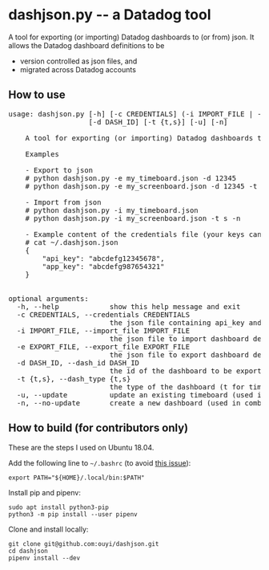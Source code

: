 # dashjson.py -- a Datadog tool

A tool for exporting (or importing) Datadog dashboards to (or from) json. It allows the Datadog dashboard definitions to be

- version controlled as json files, and
- migrated across Datadog accounts

## How to use

<pre>
usage: dashjson.py [-h] [-c CREDENTIALS] (-i IMPORT_FILE | -e EXPORT_FILE)
                   [-d DASH_ID] [-t {t,s}] [-u] [-n]

    A tool for exporting (or importing) Datadog dashboards to (or from) json files.

    Examples

    - Export to json
    # python dashjson.py -e my_timeboard.json -d 12345
    # python dashjson.py -e my_screenboard.json -d 12345 -t s

    - Import from json
    # python dashjson.py -i my_timeboard.json
    # python dashjson.py -i my_screenboard.json -t s -n

    - Example content of the credentials file (your keys can be found at https://app.datadoghq.com/account/settings#api)
    # cat ~/.dashjson.json
    {
        "api_key": "abcdefg12345678",
        "app_key": "abcdefg987654321"
    }


optional arguments:
  -h, --help            show this help message and exit
  -c CREDENTIALS, --credentials CREDENTIALS
                        the json file containing api_key and app_key as dictionary entries, defaults to ~/.dashjson.json
  -i IMPORT_FILE, --import_file IMPORT_FILE
                        the json file to import dashboard definition from
  -e EXPORT_FILE, --export_file EXPORT_FILE
                        the json file to export dashboard definition to
  -d DASH_ID, --dash_id DASH_ID
                        the id of the dashboard to be exported
  -t {t,s}, --dash_type {t,s}
                        the type of the dashboard (t for timeboard and s for screenboard) to be imported or exported, default to t
  -u, --update          update an existing timeboard (used in combination with -i, default for Timeboards, not supported for screenboards))
  -n, --no-update       create a new dashboard (used in combination with -i)
</pre>

## How to build (for contributors only)

These are the steps I used on Ubuntu 18.04.

Add the following line to `~/.bashrc` (to avoid [this issue](https://github.com/pypa/pipenv/issues/2122)):

    export PATH="${HOME}/.local/bin:$PATH"

Install pip and pipenv:

    sudo apt install python3-pip
    python3 -m pip install --user pipenv

Clone and install locally:

    git clone git@github.com:ouyi/dashjson.git
    cd dashjson
    pipenv install --dev
